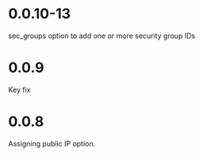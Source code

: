 # 0.0.10-13

sec_groups option to add one or more security group IDs

# 0.0.9

Key fix

# 0.0.8

Assigning public IP option.
